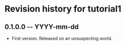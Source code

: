 # Revision history for tutorial1

## 0.1.0.0 -- YYYY-mm-dd

* First version. Released on an unsuspecting world.
